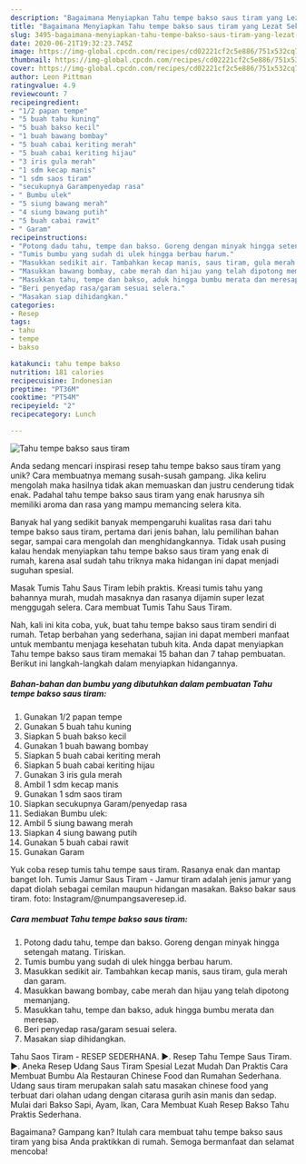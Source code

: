 ```yaml
---
description: "Bagaimana Menyiapkan Tahu tempe bakso saus tiram yang Lezat Sekali"
title: "Bagaimana Menyiapkan Tahu tempe bakso saus tiram yang Lezat Sekali"
slug: 3495-bagaimana-menyiapkan-tahu-tempe-bakso-saus-tiram-yang-lezat-sekali
date: 2020-06-21T19:32:23.745Z
image: https://img-global.cpcdn.com/recipes/cd02221cf2c5e886/751x532cq70/tahu-tempe-bakso-saus-tiram-foto-resep-utama.jpg
thumbnail: https://img-global.cpcdn.com/recipes/cd02221cf2c5e886/751x532cq70/tahu-tempe-bakso-saus-tiram-foto-resep-utama.jpg
cover: https://img-global.cpcdn.com/recipes/cd02221cf2c5e886/751x532cq70/tahu-tempe-bakso-saus-tiram-foto-resep-utama.jpg
author: Leon Pittman
ratingvalue: 4.9
reviewcount: 7
recipeingredient:
- "1/2 papan tempe"
- "5 buah tahu kuning"
- "5 buah bakso kecil"
- "1 buah bawang bombay"
- "5 buah cabai keriting merah"
- "5 buah cabai keriting hijau"
- "3 iris gula merah"
- "1 sdm kecap manis"
- "1 sdm saos tiram"
- "secukupnya Garampenyedap rasa"
- " Bumbu ulek"
- "5 siung bawang merah"
- "4 siung bawang putih"
- "5 buah cabai rawit"
- " Garam"
recipeinstructions:
- "Potong dadu tahu, tempe dan bakso. Goreng dengan minyak hingga setengah matang. Tiriskan."
- "Tumis bumbu yang sudah di ulek hingga berbau harum."
- "Masukkan sedikit air. Tambahkan kecap manis, saus tiram, gula merah dan garam."
- "Masukkan bawang bombay, cabe merah dan hijau yang telah dipotong memanjang."
- "Masukkan tahu, tempe dan bakso, aduk hingga bumbu merata dan meresap."
- "Beri penyedap rasa/garam sesuai selera."
- "Masakan siap dihidangkan."
categories:
- Resep
tags:
- tahu
- tempe
- bakso

katakunci: tahu tempe bakso 
nutrition: 181 calories
recipecuisine: Indonesian
preptime: "PT36M"
cooktime: "PT54M"
recipeyield: "2"
recipecategory: Lunch

---
```



![Tahu tempe bakso saus tiram](https://img-global.cpcdn.com/recipes/cd02221cf2c5e886/751x532cq70/tahu-tempe-bakso-saus-tiram-foto-resep-utama.jpg)

Anda sedang mencari inspirasi resep tahu tempe bakso saus tiram yang unik? Cara membuatnya memang susah-susah gampang. Jika keliru mengolah maka hasilnya tidak akan memuaskan dan justru cenderung tidak enak. Padahal tahu tempe bakso saus tiram yang enak harusnya sih memiliki aroma dan rasa yang mampu memancing selera kita.

Banyak hal yang sedikit banyak mempengaruhi kualitas rasa dari tahu tempe bakso saus tiram, pertama dari jenis bahan, lalu pemilihan bahan segar, sampai cara mengolah dan menghidangkannya. Tidak usah pusing kalau hendak menyiapkan tahu tempe bakso saus tiram yang enak di rumah, karena asal sudah tahu triknya maka hidangan ini dapat menjadi suguhan spesial.

Masak Tumis Tahu Saus Tiram lebih praktis. Kreasi tumis tahu yang bahannya murah, mudah masaknya dan rasanya dijamin super lezat menggugah selera. Cara membuat Tumis Tahu Saus Tiram.


Nah, kali ini kita coba, yuk, buat tahu tempe bakso saus tiram sendiri di rumah. Tetap berbahan yang sederhana, sajian ini dapat memberi manfaat untuk membantu menjaga kesehatan tubuh kita. Anda dapat menyiapkan Tahu tempe bakso saus tiram memakai 15 bahan dan 7 tahap pembuatan. Berikut ini langkah-langkah dalam menyiapkan hidangannya.

<!--inarticleads1-->

##### Bahan-bahan dan bumbu yang dibutuhkan dalam pembuatan Tahu tempe bakso saus tiram:

1. Gunakan 1/2 papan tempe
1. Gunakan 5 buah tahu kuning
1. Siapkan 5 buah bakso kecil
1. Gunakan 1 buah bawang bombay
1. Siapkan 5 buah cabai keriting merah
1. Siapkan 5 buah cabai keriting hijau
1. Gunakan 3 iris gula merah
1. Ambil 1 sdm kecap manis
1. Gunakan 1 sdm saos tiram
1. Siapkan secukupnya Garam/penyedap rasa
1. Sediakan  Bumbu ulek:
1. Ambil 5 siung bawang merah
1. Siapkan 4 siung bawang putih
1. Gunakan 5 buah cabai rawit
1. Gunakan  Garam


Yuk coba resep tumis tahu tempe saus tiram. Rasanya enak dan mantap banget loh. Tumis Jamur Saus Tiram - Jamur tiram adalah jenis jamur yang dapat diolah sebagai cemilan maupun hidangan masakan. Bakso bakar saus tiram. foto: Instagram/@numpangsaveresep.id. 

<!--inarticleads2-->

##### Cara membuat Tahu tempe bakso saus tiram:

1. Potong dadu tahu, tempe dan bakso. Goreng dengan minyak hingga setengah matang. Tiriskan.
1. Tumis bumbu yang sudah di ulek hingga berbau harum.
1. Masukkan sedikit air. Tambahkan kecap manis, saus tiram, gula merah dan garam.
1. Masukkan bawang bombay, cabe merah dan hijau yang telah dipotong memanjang.
1. Masukkan tahu, tempe dan bakso, aduk hingga bumbu merata dan meresap.
1. Beri penyedap rasa/garam sesuai selera.
1. Masakan siap dihidangkan.


Tahu Saos Tiram - RESEP SEDERHANA. ►. Resep Tahu Tempe Saus Tiram. ►. Aneka Resep Udang Saus Tiram Spesial Lezat Mudah Dan Praktis Cara Membuat Bumbu Ala Restauran Chinese Food dan Rumahan Sederhana. Udang saus tiram merupakan salah satu masakan chinese food yang terbuat dari olahan udang dengan citarasa gurih asin manis dan sedap. Mulai dari Bakso Sapi, Ayam, Ikan, Cara Membuat Kuah Resep Bakso Tahu Praktis Sederhana. 

Bagaimana? Gampang kan? Itulah cara membuat tahu tempe bakso saus tiram yang bisa Anda praktikkan di rumah. Semoga bermanfaat dan selamat mencoba!

